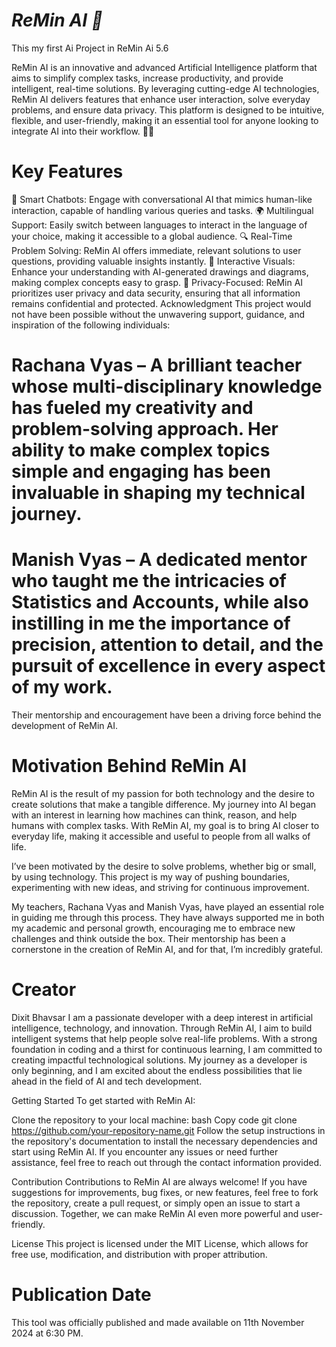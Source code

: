 # *ReMin AI 🤖*
This my first Ai Project in ReMin Ai 5.6

ReMin AI is an innovative and advanced Artificial Intelligence platform that aims to simplify complex tasks, increase productivity, and provide intelligent, real-time solutions. By leveraging cutting-edge AI technologies, ReMin AI delivers features that enhance user interaction, solve everyday problems, and ensure data privacy. This platform is designed to be intuitive, flexible, and user-friendly, making it an essential tool for anyone looking to integrate AI into their workflow. 🚀✨

# Key Features
🧠 Smart Chatbots: Engage with conversational AI that mimics human-like interaction, capable of handling various queries and tasks.
🌍 Multilingual Support: Easily switch between languages to interact in the language of your choice, making it accessible to a global audience.
🔍 Real-Time Problem Solving: ReMin AI offers immediate, relevant solutions to user questions, providing valuable insights instantly.
🎨 Interactive Visuals: Enhance your understanding with AI-generated drawings and diagrams, making complex concepts easy to grasp.
🔐 Privacy-Focused: ReMin AI prioritizes user privacy and data security, ensuring that all information remains confidential and protected.
Acknowledgment
This project would not have been possible without the unwavering support, guidance, and inspiration of the following individuals:

# Rachana Vyas – A brilliant teacher whose multi-disciplinary knowledge has fueled my creativity and problem-solving approach. Her ability to make complex topics simple and engaging has been invaluable in shaping my technical journey.
# Manish Vyas – A dedicated mentor who taught me the intricacies of Statistics and Accounts, while also instilling in me the importance of precision, attention to detail, and the pursuit of excellence in every aspect of my work.
Their mentorship and encouragement have been a driving force behind the development of ReMin AI.

# Motivation Behind ReMin AI
ReMin AI is the result of my passion for both technology and the desire to create solutions that make a tangible difference. My journey into AI began with an interest in learning how machines can think, reason, and help humans with complex tasks. With ReMin AI, my goal is to bring AI closer to everyday life, making it accessible and useful to people from all walks of life.

I’ve been motivated by the desire to solve problems, whether big or small, by using technology. This project is my way of pushing boundaries, experimenting with new ideas, and striving for continuous improvement.

My teachers, Rachana Vyas and Manish Vyas, have played an essential role in guiding me through this process. They have always supported me in both my academic and personal growth, encouraging me to embrace new challenges and think outside the box. Their mentorship has been a cornerstone in the creation of ReMin AI, and for that, I’m incredibly grateful.

# Creator
Dixit Bhavsar
I am a passionate developer with a deep interest in artificial intelligence, technology, and innovation. Through ReMin AI, I aim to build intelligent systems that help people solve real-life problems. With a strong foundation in coding and a thirst for continuous learning, I am committed to creating impactful technological solutions. My journey as a developer is only beginning, and I am excited about the endless possibilities that lie ahead in the field of AI and tech development.

Getting Started
To get started with ReMin AI:

Clone the repository to your local machine:
bash
Copy code
git clone https://github.com/your-repository-name.git
Follow the setup instructions in the repository's documentation to install the necessary dependencies and start using ReMin AI.
If you encounter any issues or need further assistance, feel free to reach out through the contact information provided.

Contribution
Contributions to ReMin AI are always welcome! If you have suggestions for improvements, bug fixes, or new features, feel free to fork the repository, create a pull request, or simply open an issue to start a discussion. Together, we can make ReMin AI even more powerful and user-friendly.

License
This project is licensed under the MIT License, which allows for free use, modification, and distribution with proper attribution.

# Publication Date
This tool was officially published and made available on 11th November 2024 at 6:30 PM.
